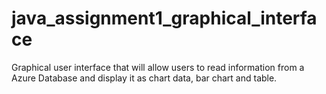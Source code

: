 # java_assignment1_graphical_interface
  Graphical user interface that will allow users to read information from a Azure Database and display it as chart data, bar chart and table.
